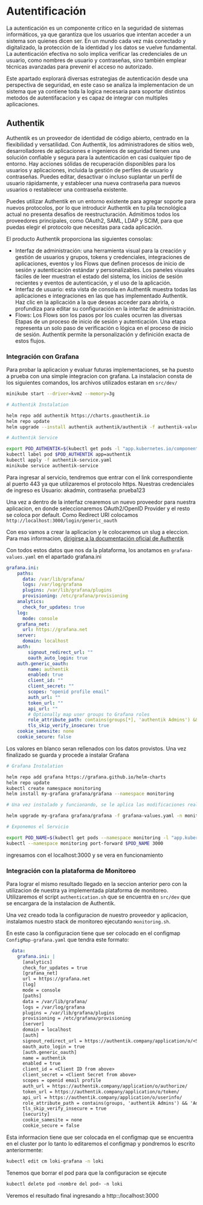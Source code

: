 # Autentificación

La autenticación es un componente crítico en la seguridad de sistemas informáticos, ya que garantiza que los usuarios que intentan acceder a un sistema son quienes dicen ser. En un mundo cada vez más conectado y digitalizado, la protección de la identidad y los datos se vuelve fundamental. La autenticación efectiva no solo implica verificar las credenciales de un usuario, como nombres de usuario y contraseñas, sino también emplear técnicas avanzadas para prevenir el acceso no autorizado.

Este apartado explorará diversas estrategias de autenticación desde una perspectiva de seguridad, en este caso se analiza la implementacion de un sistema que ya contiene toda la logica necesaria para soportar distintos metodos de autentifacacion y es capaz de integrar con multiples aplicaciones.

## Authentik

Authentik es un proveedor de identidad de código abierto, centrado en la flexibilidad y versatilidad. Con Authentik, los administradores de sitios web, desarrolladores de aplicaciones e ingenieros de seguridad tienen una solución confiable y segura para la autenticación en casi cualquier tipo de entorno. Hay acciones sólidas de recuperación disponibles para los usuarios y aplicaciones, incluida la gestión de perfiles de usuario y contraseñas. Puedes editar, desactivar o incluso suplantar un perfil de usuario rápidamente, y establecer una nueva contraseña para nuevos usuarios o restablecer una contraseña existente.

Puedes utilizar Authentik en un entorno existente para agregar soporte para nuevos protocolos, por lo que introducir Authentik en tu pila tecnológica actual no presenta desafíos de reestructuración. Admitimos todos los proveedores principales, como OAuth2, SAML, LDAP y SCIM, para que puedas elegir el protocolo que necesitas para cada aplicación.

El producto Authentik proporciona las siguientes consolas:

- Interfaz de administración: una herramienta visual para la creación y gestión de usuarios y grupos, tokens y credenciales, integraciones de aplicaciones, eventos y los Flows que definen procesos de inicio de sesión y autenticación estándar y personalizables. Los paneles visuales fáciles de leer muestran el estado del sistema, los inicios de sesión recientes y eventos de autenticación, y el uso de la aplicación.
- Interfaz de usuario: esta vista de consola en Authentik muestra todas las aplicaciones e integraciones en las que has implementado Authentik. Haz clic en la aplicación a la que deseas acceder para abrirla, o profundiza para editar su configuración en la interfaz de administración.
- Flows: Los Flows son los pasos por los cuales ocurren las diversas Etapas de un proceso de inicio de sesión y autenticación. Una etapa representa un solo paso de verificación o lógica en el proceso de inicio de sesión. Authentik permite la personalización y definición exacta de estos flujos.

### Integración con Grafana

Para probar la aplicacion y evaluar futuras implementaciones, se ha puesto a prueba con una simple integracion con grafana. La instalacion consta de los siguientes comandos, los archivos utilizados estaran en `src/dev/`

```sh
minikube start --driver=kvm2 --memory=3g  

# Authentik Instalation

helm repo add authentik https://charts.goauthentik.io
helm repo update
helm upgrade --install authentik authentik/authentik -f authentik-values.yaml

# Authentik Service

export POD_AUTHENTIK=$(kubectl get pods -l "app.kubernetes.io/component=server" -o jsonpath="{.items[0].metadata.name}")
kubectl label pod $POD_AUTHENTIK app=authentik
kubectl apply -f authentik-service.yaml
minikube service authentik-service
```

Para ingresar al servicio, tendremos que entrar con el link correspondiente al puerto 443 ya que utilizaremos el protocolo https. Nuestras credenciales de ingreso es Usuario: akadmin, contraseña: prueba123

Una vez a dentro de la interfaz crearemos un nuevo proveedor para nuestra aplicacion, en donde seleccionaremos OAuth2/OpenID Provider y el resto se coloca por default. Como Redirect URI colocamos `http://localhost:3000/login/generic_oauth`

Con eso vamos a crear la aplicacion y le colocaremos un slug a eleccion. Para mas informacion, [dirigirse a la documentación oficial de Authentik](https://docs.goauthentik.io/integrations/services/grafana/)

Con todos estos datos que nos da la plataforma, los anotamos en `grafana-values.yaml` en el apartado grafana.ini

```yaml
grafana.ini:
    paths:
      data: /var/lib/grafana/
      logs: /var/log/grafana
      plugins: /var/lib/grafana/plugins
      provisioning: /etc/grafana/provisioning
    analytics:
      check_for_updates: true
    log:
      mode: console
    grafana_net:
      url: https://grafana.net
    server:
      domain: localhost
    auth:
        signout_redirect_url: ""
        oauth_auto_login: true
    auth.generic_oauth:
        name: authentik
        enabled: true
        client_id: ""
        client_secret: ""
        scopes: "openid profile email"
        auth_url: ""
        token_url: ""
        api_url: ""
        # Optionally map user groups to Grafana roles
        role_attribute_path: contains(groups[*], 'authentik Admins') && 'Admin' || contains(groups[*], 'Grafana Editors') && 'Editor' || 'Viewer'
        tls_skip_verify_insecure: true
    cookie_samesite: none
    cookie_secure: false
```

Los valores en blanco seran rellenados con los datos provistos. Una vez finalizado se guarda y procede a instalar Grafana

```sh
# Grafana Instalation

helm repo add grafana https://grafana.github.io/helm-charts
helm repo update
kubectl create namespace monitoring
helm install my-grafana grafana/grafana --namespace monitoring

# Una vez instalado y funcionando, se le aplica las modificaciones realizadas anteriormente

helm upgrade my-grafana grafana/grafana -f grafana-values.yaml -n monitoring

# Exponemos el Servicio

export POD_NAME=$(kubectl get pods --namespace monitoring -l "app.kubernetes.io/name=grafana,app.kubernetes.io/instance=my-grafana" -o jsonpath="{.items[0].metadata.name}")
kubectl --namespace monitoring port-forward $POD_NAME 3000
```

ingresamos con el localhost:3000 y se vera en funcionamiento

### Integración con la plataforma de Monitoreo

Para lograr el mismo resultado llegado en la seccion anterior pero con la utilizacion de nuestra ya implementada plataforma de monitoreo. Utilizaremos el script `authentication.sh` que se encuentra en `src/dev` que se encargara de la instalacion de Authentik.

Una vez creado toda la configuracion de nuestro proveedor y aplicacion, instalamos nuestro stack de monitoreo ejecutando `monitoring.sh`.

En este caso la configuracion tiene que ser colocado en el configmap `ConfigMap-grafana.yaml` que tendra este formato:

```yaml
  data:
    grafana.ini: |
      [analytics]
      check_for_updates = true
      [grafana_net]
      url = https://grafana.net
      [log]
      mode = console
      [paths]
      data = /var/lib/grafana/
      logs = /var/log/grafana
      plugins = /var/lib/grafana/plugins
      provisioning = /etc/grafana/provisioning
      [server]
      domain = localhost
      [auth]
      signout_redirect_url = https://authentik.company/application/o/<Slug of the application from above>/end-session/
      oauth_auto_login = true
      [auth.generic_oauth]
      name = authentik
      enabled = true
      client_id = <Client ID from above>
      client_secret = <Client Secret from above>
      scopes = openid email profile
      auth_url = https://authentik.company/application/o/authorize/
      token_url = https://authentik.company/application/o/token/
      api_url = https://authentik.company/application/o/userinfo/
      role_attribute_path = contains(groups, 'authentik Admins') && 'Admin' || contains(groups, 'Grafana Editors') && 'Editor' || 'Viewer'
      tls_skip_verify_insecure = true
      [security]
      cookie_samesite = none
      cookie_secure = false
```

Esta informacion tiene que ser colocada en el configmap que se encuentra en el cluster por lo tanto lo editaremos el configmap y pondremos lo escrito anteriormente:

```sh
kubectl edit cm loki-grafana -n loki
```

Tenemos que borrar el pod para que la configuracion se ejecute

```sh
kubectl delete pod <nombre del pod> -n loki
```

Veremos el resultado final ingresando a http::/localhost:3000